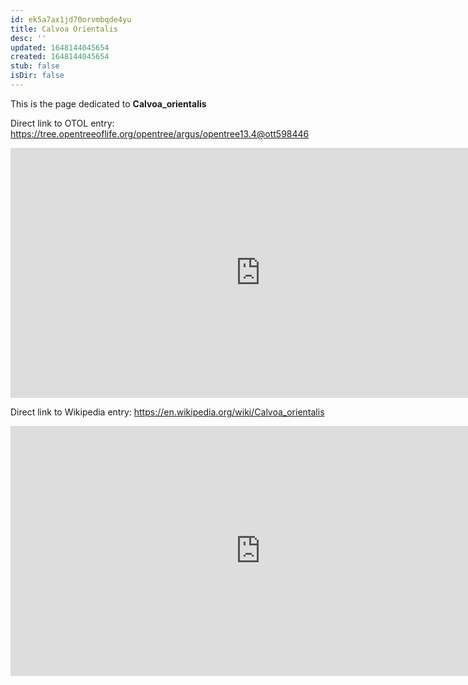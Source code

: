 ```yaml
---
id: ek5a7ax1jd70orvmbqde4yu
title: Calvoa Orientalis
desc: ''
updated: 1648144045654
created: 1648144045654
stub: false
isDir: false
---
```

This is the page dedicated to **Calvoa_orientalis**


Direct link to OTOL entry: https://tree.opentreeoflife.org/opentree/argus/opentree13.4@ott598446



<html>
    <body>
    <iframe src="https://tree.opentreeoflife.org/opentree/argus/opentree13.4@ott598446"
    width="800" height="400" frameborder="0" allowfullscreen> </iframe>
    </body>
</html>
    


Direct link to Wikipedia entry: https://en.wikipedia.org/wiki/Calvoa_orientalis



<html>
    <body>
    <iframe src="https://en.wikipedia.org/wiki/Calvoa_orientalis"
    width="800" height="400" frameborder="0" allowfullscreen> </iframe>
    </body>
</html>
    

